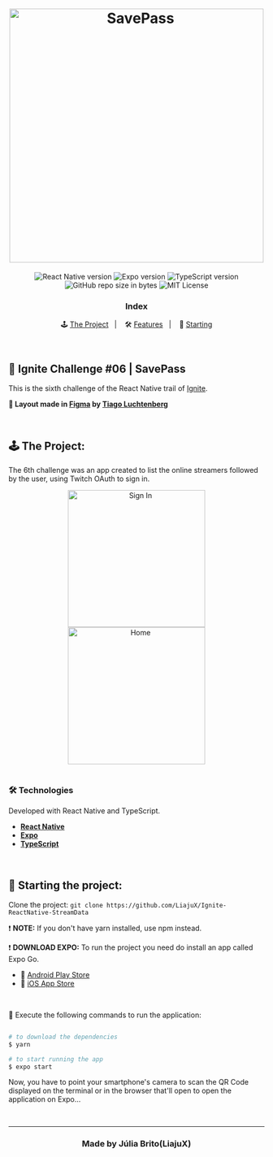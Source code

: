 <h1 align="center">
  <img src="https://user-images.githubusercontent.com/53796370/128650413-fc983e76-a458-463b-9ecc-c17fed5d7a07.png" alt="SavePass" width="500px">
</h1>

<p align="center">  
  <img alt="React Native version" src="https://img.shields.io/badge/React_Native-v0.63.4-60dafb?style=flat&logoColor=60dafb&logo=react">
  
  <img alt="Expo version" src="https://img.shields.io/badge/Expo-v42.0.0-blue?style=flat&logo=expo">

  <img alt="TypeScript version" src="https://img.shields.io/badge/TypeScript-v4.0.0-007acc?style=flat&logoColor=007acc&logo=typescript">

  <br>
  
  <img alt="GitHub repo size in bytes" src="https://img.shields.io/github/repo-size/LiajuX/Ignite-ReactNative-StreamData?color=green">
    
  <img alt="MIT License" src="https://img.shields.io/github/license/LiajuX/Ignite-ReactNative-StreamData">
</p>

<h3 align="center">
  Index
</h3>

<p align="center">
  🕹 <a href="#%EF%B8%8F-the-project">The Project</a>&nbsp;&nbsp;&nbsp;|&nbsp;&nbsp;&nbsp;
  🛠 <a href="#-technologies">Features</a>&nbsp;&nbsp;&nbsp;|&nbsp;&nbsp;&nbsp;
  🏁 <a href="#-starting-the-project">Starting</a>
</p>

<br>

## 🚀 Ignite Challenge #06 | SavePass   
This is the sixth challenge of the React Native trail of [Ignite](https://rocketseat.com.br/ignite).
<br>

**🎨  Layout made in [Figma](https://www.figma.com/) by [Tiago Luchtenberg](https://www.instagram.com/tiagoluchtenberg/)**<br>

<br> 

## 🕹  The Project:

The 6th challenge was an app created to list the online streamers followed by the user, using Twitch OAuth to sign in.
<br>
<div align="center">
  <img src="https://user-images.githubusercontent.com/53796370/128650229-00e6a513-3b60-4563-8349-7a94dee08a64.png" alt="Sign In" width="270px">
  <img src="https://user-images.githubusercontent.com/53796370/128650228-9c32d932-c6c4-4a08-9338-1ade654c6a87.png" alt="Home" width="270px">
</div>

<br>

### 🛠 Technologies
Developed with React Native and TypeScript.

- **[React Native](https://reactnative.dev/)**
- **[Expo](https://expo.io/)**
- **[TypeScript](https://www.typescriptlang.org/)**
<br>

## 🏁 Starting the project:

Clone the project: `git clone https://github.com/LiajuX/Ignite-ReactNative-StreamData`

❗ **NOTE:** If you don't have yarn installed, use npm instead.
<br>

❗ **DOWNLOAD EXPO:** To run the project you need do install an app called Expo Go.
<br>
- 🤖 [Android Play Store](https://play.google.com/store/apps/details?id=host.exp.exponent)
- 🍎 [iOS App Store](https://itunes.com/apps/exponent)

<br>

📱 Execute the following commands to run the application:

````zsh

# to download the dependencies
$ yarn

# to start running the app
$ expo start

````
Now, you have to point your smartphone's camera to scan the QR Code displayed on the terminal or in the browser that'll open to open the application on Expo...

<br>

---

<h3 align="center" >
  Made by Júlia Brito(LiajuX)
</h3>
